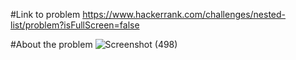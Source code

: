 #Link to problem
https://www.hackerrank.com/challenges/nested-list/problem?isFullScreen=false

#About the problem
![Screenshot (498)](https://github.com/maddydevgits/python-daily-challenges/assets/94093174/db7b7c17-bdc5-4fbd-8450-5e573445a1a7)
